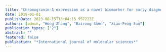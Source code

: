 ```yaml
---
title: "Chromogranin-A expression as a novel biomarker for early diagnosis of colon cancer patients"
date: 2019-01-01
publishDate: 2023-08-15T13:04:15.957222Z
authors: [admin, "Hong Zhang", "Bairong Shen", "Xiao-Feng Sun"]
publication_types: ["2"]
abstract: ""
featured: false
publication: "*International journal of molecular sciences*"
---
```


